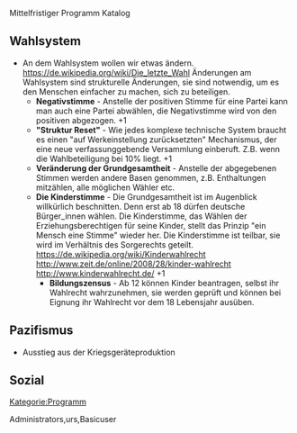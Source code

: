 Mittelfristiger Programm Katalog

Wahlsystem
----------

-   An dem Wahlsystem wollen wir etwas ändern.
    <https://de.wikipedia.org/wiki/Die_letzte_Wahl> Änderungen am
    Wahlsystem sind strukturelle Änderungen, sie sind notwendig, um es
    den Menschen einfacher zu machen, sich zu beteiligen.
    -   **Negativstimme** - Anstelle der positiven Stimme für eine
        Partei kann man auch eine Partei abwählen, die Negativstimme
        wird von den positiven abgezogen. +1
    -   **"Struktur Reset"** - Wie jedes komplexe technische System
        braucht es einen "auf Werkeinstellung zurücksetzten"
        Mechanismus, der eine neue verfassunggebende Versammlung
        einberuft. Z.B. wenn die Wahlbeteiligung bei 10% liegt. +1
    -   **Veränderung der Grundgesamtheit** - Anstelle der abgegebenen
        Stimmen werden andere Basen genommen, z.B. Enthaltungen
        mitzählen, alle möglichen Wähler etc.
    -   **Die Kinderstimme** - Die Grundgesamtheit ist im Augenblick
        willkürlich beschnitten. Denn erst ab 18 dürfen deutsche
        Bürger\_innen wählen. Die Kinderstimme, das Wählen der
        Erziehungsberechtigen für seine Kinder, stellt das Prinzip "ein
        Mensch eine Stimme" wieder her. Die Kinderstimme ist teilbar,
        sie wird im Verhältnis des Sorgerechts geteilt.
        <https://de.wikipedia.org/wiki/Kinderwahlrecht>
        <http://www.zeit.de/online/2008/28/kinder-wahlrecht>
        <http://www.kinderwahlrecht.de/> +1
        -   **Bildungszensus** - Ab 12 können Kinder beantragen, selbst
            ihr Wahlrecht wahrzunehmen, sie werden geprüft und können
            bei Eignung ihr Wahlrecht vor dem 18 Lebensjahr ausüben.

Pazifismus
----------

-   Ausstieg aus der Kriegsgeräteproduktion

Sozial
------

[Kategorie:Programm](/wiki/Kategorie:Programm "wikilink")

<accesscontrol>Administrators,urs,Basicuser</accesscontrol>
